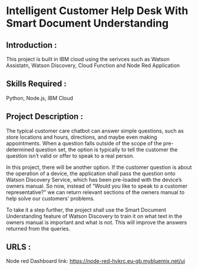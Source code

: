 # Intelligent Customer Help Desk With Smart Document Understanding

## Introduction :

This project is built in IBM cloud using the serivces such as Watson Assistatn, Watson Discovery, Cloud Function and Node Red Application

## Skills Required :

Python, Node.js, IBM Cloud

## Project Description :

The typical customer care chatbot can answer simple questions, such as store locations and hours, directions, and maybe even making appointments. When a question falls outside of the scope of the pre-determined question set, the option is typically to tell the customer the question isn’t valid or offer to speak to a real person.

In this project, there will be another option. If the customer question is about the operation of a device, the application shall pass the question onto Watson Discovery Service, which has been pre-loaded with the device’s owners manual. So now, instead of “Would you like to speak to a customer representative?” we can return relevant sections of the owners manual to help solve our customers’ problems.

To take it a step further, the project shall use the Smart Document Understanding feature of Watson Discovery to train it on what text in the owners manual is important and what is not. This will improve the answers returned from the queries.

## URLS :

Node red Dashboard link: https://node-red-hvkrc.eu-gb.mybluemix.net/ui
